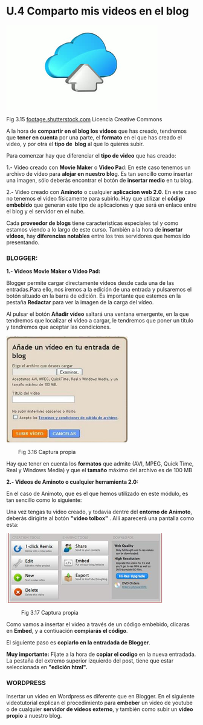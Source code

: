 # U.4 Comparto mis videos en el blog


![](img/subir.jpg)


Fig 3.15 [footage.shutterstock.com](http://www.google.es/url?sa=i&rct=j&q=&esrc=s&source=images&cd=&cad=rja&docid=mp1ztTZP9JYq8M&tbnid=OSLYC-X-B4QCUM:&ved=0CAQQjB0&url=http%3A%2F%2Ffootage.shutterstock.com%2Fclip-2750498-stock-footage-software-icons-flow-under-abstract-cloud-server.html&ei=YdGLUvOFKKaa1AWsyYGgAw&bvm=bv.56643336,d.d2k&psig=AFQjCNGt5U5i-O3m6K5KM5Aya8tcP2jE2g&ust=1384981184592691) Licencia Creative Commons

A la hora de **compartir en el blog los videos** que has creado, tendremos que **tener en cuenta** por una parte, el **formato** en el que has creado el video, y por otra el **tipo de  blog** al que lo quieres subir.

Para comenzar hay que diferenciar el **tipo de video** que has creado:

1.- Video creado con **Movie Make**r o **Video Pa**d: En este caso tenemos un archivo de vídeo para **alojar en nuestro blo**g. Es tan sencillo como insertar una imagen, sólo deberás encontrar el botón de **insertar medio** en tu blog.

2.- Video creado con **Aminoto** o cualquier **aplicacion web 2.0**. En este caso no tenemos el video físicamente para subirlo. Hay que utilizar el **código embebido** que generan este tipo de aplicaciones y que será en enlace entre el blog y el servidor en el nube.

Cada **proveedor de blogs** tiene características especiales tal y como estamos viendo a lo largo de este curso. También a la hora de **insertar vídeos**, hay **diferencias notables** entre los tres servidores que hemos ido presentando.

### **BLOGGER:**

**1.- Videos Movie Maker o Video Pad:**

Blogger permite cargar directamente vídeos desde cada una de las entradas.Para ello, nos iremos a la edición de una entrada y pulsaremos el botón situado en la barra de edición. Es importante que estemos en la pestaña **Redactar** para ver la imagen de la carga del vídeo.

Al pulsar el botón **Añadir vídeo** saltará una ventana emergente, en la que tendremos que localizar el vídeo a cargar, le tendremos que poner un título y tendremos que aceptar las condiciones.


![](img/blogger_video_1.JPG)


        Fig 3.16 Captura propia

Hay que tener en cuenta los **formatos** que admite (AVI, MPEG, Quick Time, Real y Windows Media) y que el **tamaño** máximo del archivo es de 100 MB

**2.- Videos de Aminoto o cualquier herramienta 2.0:**

En el caso de Animoto, que es el que hemos utilizado en este módulo, es tan sencillo como lo siguiente:

Una vez tengas tu video creado, y todavía dentre del **entorno de Animoto**, deberás dirigirte al botón **"video tolbox"** . Allí aparecerá una pantalla como esta:


![](img/blogger_video_2.JPG)


          Fig 3.17 Captura propia

Como vamos a insertar el video a través de un código embebido, clicaras en **Embed**, y a contiuación **compiarás el código**.

El siguiente paso es **copiarlo en la entradada de Blogger**.

**Muy importante:** Fíjate a la hora de **copiar el codigo** en la nueva entradada. La pestaña del extremo superior izquierdo del post, tiene que estar seleccionada en **"edición html".**

### WORDPRESS

Insertar un video en Wordpress es diferente que en Blogger. En el siguiente videotutorial explican el procedimiento para **embebe**r un video de youtube o de cualquier **servidor de videos externo**, y también como subir un **video propio** a nuestro blog.

